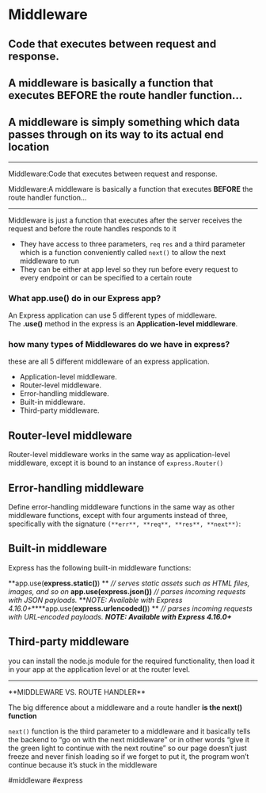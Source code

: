# Middleware



## Code that executes between request and response.

## A middleware is basically a function that executes **BEFORE** the route handler function…

## A middleware is simply something which data passes through on its way to its actual end location
<hr>
Middleware:Code that executes between request and response.

Middleware:A middleware is basically a function that executes **BEFORE** the route handler function…
***
Middleware is just a function that executes after the server receives the request and before the route handles responds to it

-   They have access to three parameters, `req` `res` and a third parameter which is a function conveniently called `next()` to allow the next middleware to run
-   They can be either at app level so they run before every request to every endpoint or can be specified to a certain route

###  What app.use() do in our Express app?
An Express application can use 5 different types of middleware. The **.use()** method in the express is an **Application-level middleware**.


###  how many types of Middlewares do we have in express?

these are all 5 different middleware of an express application.

-   Application-level middleware.
-   Router-level middleware.
-   Error-handling middleware.
-   Built-in middleware.
-   Third-party middleware.


## Router-level middleware
Router-level middleware works in the same way as application-level middleware, except it is bound to an instance of `express.Router()`

##  Error-handling middleware
Define error-handling middleware functions in the same way as other middleware functions, except with four arguments instead of three, specifically with the signature `(**err**, **req**, **res**, **next**)`:

##  Built-in middleware

Express has the following built-in middleware functions:

**app.use(****express.static()****) **                                         _//_ _serves static assets such as HTML files, images, and so on_   **app.use(****express.json()****)**                                            _//_ _parses incoming requests with JSON payloads._ **_NOTE: Available with Express 4.16.0+_****app.use(****express.urlencoded()****)   **                                   _//_ _parses incoming requests with URL-encoded payloads._ **_NOTE: Available with Express 4.16.0+_**

## Third-party middleware

you can install the node.js module for the required functionality, then load it in your app at the application level or at the router level.
<hr>**MIDDLEWARE VS. ROUTE HANDLER**

The big difference about a middleware and a route handler **is the next() function**

`next()` function is the third parameter to a middleware and it basically tells the backend to “go on with the next middleware” or in other words “give it the green light to continue with the next routine” so our page doesn’t just freeze and never finish loading so if we forget to put it, the program won’t continue because it’s stuck in the middleware

#middleware
#express